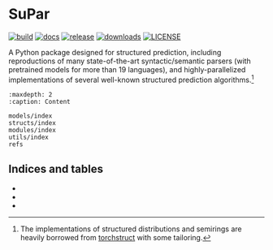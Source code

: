 # SuPar

[![build](https://img.shields.io/github/workflow/status/yzhangcs/parser/build?style=flat-square)](https://github.com/yzhangcs/parser/actions)
[![docs](https://readthedocs.org/projects/parser/badge/?version=latest&style=flat-square)](https://parser.readthedocs.io/en/latest)
[![release](https://img.shields.io/github/v/release/yzhangcs/parser?style=flat-square)](https://github.com/yzhangcs/parser/releases)
[![downloads](https://img.shields.io/github/downloads/yzhangcs/parser/total?style=flat-square)](https://pypistats.org/packages/supar)
[![LICENSE](https://img.shields.io/github/license/yzhangcs/parser?style=flat-square)](https://github.com/yzhangcs/parser/blob/master/LICENSE)

A Python package designed for structured prediction, including reproductions of many state-of-the-art syntactic/semantic parsers (with pretrained models for more than 19 languages),
and highly-parallelized implementations of several well-known structured prediction algorithms.[^1]

```{toctree}
:maxdepth: 2
:caption: Content

models/index
structs/index
modules/index
utils/index
refs
```

## Indices and tables

* [](genindex)
* [](modindex)
* [](search)

[^1]: The implementations of structured distributions and semirings are heavily borrowed from [torchstruct](https://github.com/harvardnlp/pytorch-struct) with some tailoring.
